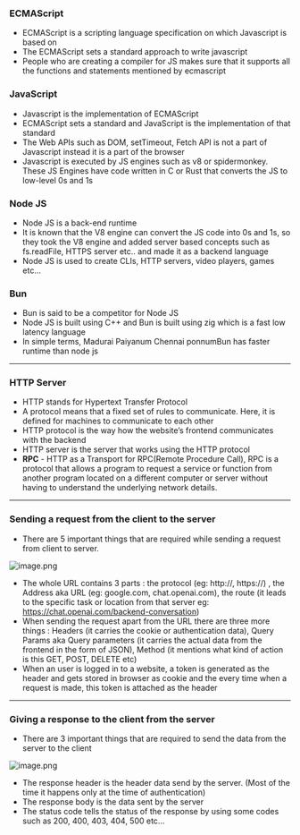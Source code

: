 ### ECMAScript

- ECMAScript is a scripting language specification on which Javascript is based on
- The ECMAScript sets a standard approach to write javascript
- People who are creating a compiler for JS makes sure that it supports all the functions and statements mentioned by ecmascript

### JavaScript

- Javascript is the implementation of ECMAScript
- ECMAScript sets a standard and JavaScript is the implementation of that standard
- The Web APIs such as DOM, setTimeout, Fetch API is not a part of Javascript instead it is a part of the browser
- Javascript is executed by JS engines such as v8 or spidermonkey. These JS Engines have code written in C or Rust that converts the JS to low-level 0s and 1s

### Node JS

- Node JS is a back-end runtime
- It is known that the V8 engine can convert the JS code into 0s and 1s, so they took the V8 engine and added server based concepts such as fs.readFile, HTTPS server etc.. and made it as a backend language
- Node JS is used to create CLIs, HTTP servers, video players, games etc…

### Bun

- Bun is said to be a competitor for Node JS
- Node JS is built using C++ and Bun is built using zig which is a fast low latency language
- In simple terms, Madurai Paiyanum Chennai ponnumBun has faster runtime than node js

---

### HTTP Server

- HTTP stands for Hypertext Transfer Protocol
- A protocol means that a fixed set of rules to communicate. Here, it is defined for machines to communicate to each other
- HTTP protocol is the way how the website’s frontend communicates with the backend
- HTTP server is the server that works using the HTTP protocol
- **RPC** - HTTP as a Transport for RPC(Remote Procedure Call), RPC is a protocol that allows a program to request a service or function from another program located on a different computer or server without having to understand the underlying network details.

---

### Sending a request from the client to the server

- There are 5 important things that are required while sending a request from client to server.

![image.png](attachment:c10cd9e5-dd23-447a-89cb-7e27f56a661b:image.png)

- The whole URL contains 3 parts : the protocol (eg: http://, https://) , the Address aka URL (eg: google.com, chat.openai.com), the route (it leads to the specific task or location from that server eg: https://chat.openai.com/backend-conversation)
- When sending the request apart from the URL there are three more things : Headers (it carries the cookie or authentication data), Query Params aka Query parameters (it carries the actual data from the frontend in the form of JSON), Method (it mentions what kind of action is this GET, POST, DELETE etc)
- When an user is logged in to a website, a token is generated as the header and gets stored in browser as cookie and the every time when a request is made, this token is attached as the header

---

### Giving a response to the client from the server

- There are 3 important things that are required to send the data from the server to the client

![image.png](attachment:224fd30d-b1bc-43e2-aab3-81b5f6d5b2cb:image.png)

- The response header is the header data send by the server. (Most of the time it happens only at the time of authentication)
- The response body is the data sent by the server
- The status code tells the status of the response by using some codes such as 200, 400, 403, 404, 500 etc…
